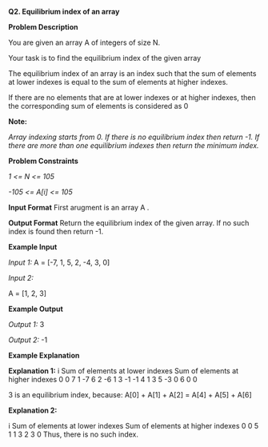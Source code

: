 **Q2. Equilibrium index of an array**

**Problem Description**

You are given an array A of integers of size N. 

Your task is to find the equilibrium index of the given array

The equilibrium index of an array is an index such that the sum of elements at lower indexes is equal to the sum of elements at higher indexes.

If there are no elements that are at lower indexes or at higher indexes, then the corresponding sum of elements is considered as 0

**Note:**

_Array indexing starts from 0.
If there is no equilibrium index then return -1.
If there are more than one equilibrium indexes then return the minimum index._


**Problem Constraints**

_1 <= N <= 105_

_-105 <= A[i] <= 105_


**Input Format**
First arugment is an array A .


**Output Format**
Return the equilibrium index of the given array. If no such index is found then return -1.


**Example Input**

_Input 1:_
A = [-7, 1, 5, 2, -4, 3, 0]

_Input 2:_

A = [1, 2, 3]


**Example Output**

_Output 1:_
3

_Output 2:_
-1


**Example Explanation**

**Explanation 1:**
i   Sum of elements at lower indexes    Sum of elements at higher indexes
0                   0                                   7
1                  -7                                   6
2                  -6                                   1
3                  -1                                  -1
4                   1                                   3
5                  -3                                   0
6                   0                                   0

3 is an equilibrium index, because:
A[0] + A[1] + A[2] = A[4] + A[5] + A[6]

**Explanation 2:**

i   Sum of elements at lower indexes    Sum of elements at higher indexes
0                   0                                   5
1                   1                                   3
2                   3                                   0
Thus, there is no such index.

